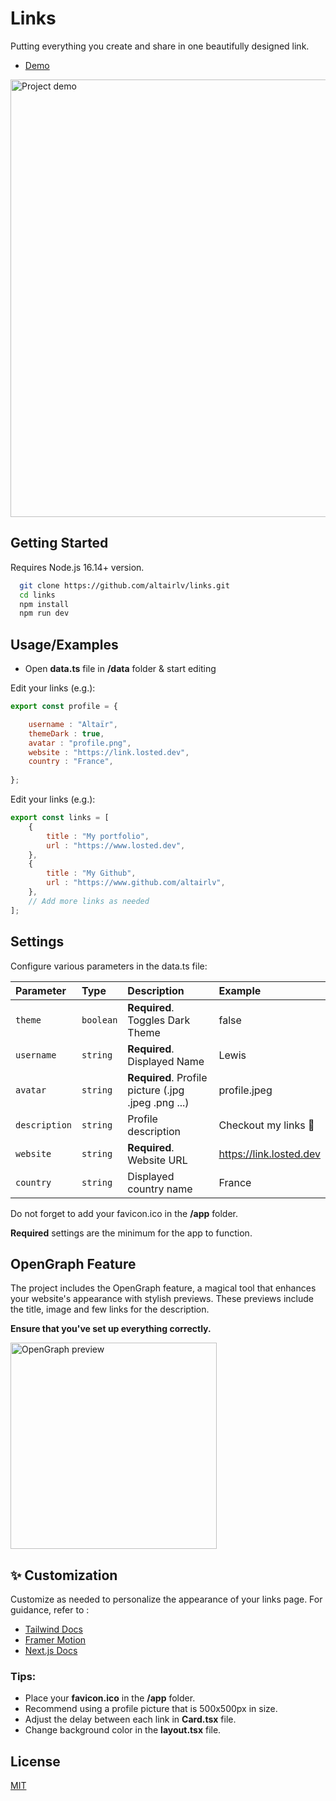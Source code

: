 
# Links

Putting everything you create and share in one beautifully designed link.

- [Demo](https://link.losted.dev)

<img src="https://user-images.githubusercontent.com/142126691/263310072-84f37fa2-37c1-494c-a584-ea391269c06e.gif" width="700" alt="Project demo" />


## Getting Started

Requires Node.js 16.14+ version.

```bash
  git clone https://github.com/altairlv/links.git
  cd links
  npm install
  npm run dev
```

## Usage/Examples

* Open **data.ts** file in **/data** folder & start editing

Edit your links (e.g.):

```js
export const profile = { 

    username : "Altaïr",
    themeDark : true,
    avatar : "profile.png",
    website : "https://link.losted.dev",
    country : "France",
    
};
```

Edit your links (e.g.):

```js
export const links = [
    {
        title : "My portfolio",
        url : "https://www.losted.dev",
    },
    {
        title : "My Github",
        url : "https://www.github.com/altairlv",
    },
    // Add more links as needed
];
```
## Settings
Configure various parameters in the data.ts file:

| Parameter    | Type      | Description                                         | Example                 |
| :----------- | :-------- |:----------------------------------------------------|:------------------------|
| `theme`      | `boolean` | **Required**. Toggles Dark Theme                    | false                   |
| `username`   | `string`  | **Required**. Displayed Name                        | Lewis                   |
| `avatar`     | `string`  | **Required**. Profile picture (.jpg .jpeg .png ...) | profile.jpeg            |
| `description`| `string`  | Profile description                                 | Checkout my links 🎊    |
| `website`    | `string`  | **Required**. Website URL                           | https://link.losted.dev |
| `country`    | `string`  | Displayed country name                              | France                  |

Do not forget to add your favicon.ico in the **/app** folder.

**Required** settings are the minimum for the app to function.


## OpenGraph Feature

The project includes the OpenGraph feature, a magical tool that enhances your website's appearance with stylish previews. These previews include the title, image and few links for the description.

**Ensure that you've set up everything correctly.**

<img src="https://user-images.githubusercontent.com/142126691/263310254-f41e8b51-e506-4a5a-a597-d59223d566e1.png" width="330" alt="OpenGraph preview">

## ✨ Customization

Customize as needed to personalize the appearance of your links page. For guidance, refer to : 
- [Tailwind Docs](https://tailwindcss.com/docs/)
- [Framer Motion](https://www.framer.com/motion/)
- [Next.js Docs](https://nextjs.org/docs)

### Tips:

- Place your **favicon.ico** in the **/app** folder.
- Recommend using a profile picture that is 500x500px in size.
- Adjust the delay between each link in **Card.tsx** file.
- Change background color in the **layout.tsx** file.

## License

[MIT](LICENSE)

